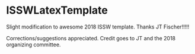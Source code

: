 # ISSWLatexTemplate
Slight modification to awesome 2018 ISSW template.  Thanks JT Fischer!!!!!

Corrections/suggestions appreciated.  Credit goes to JT and the 2018 organizing committee.

